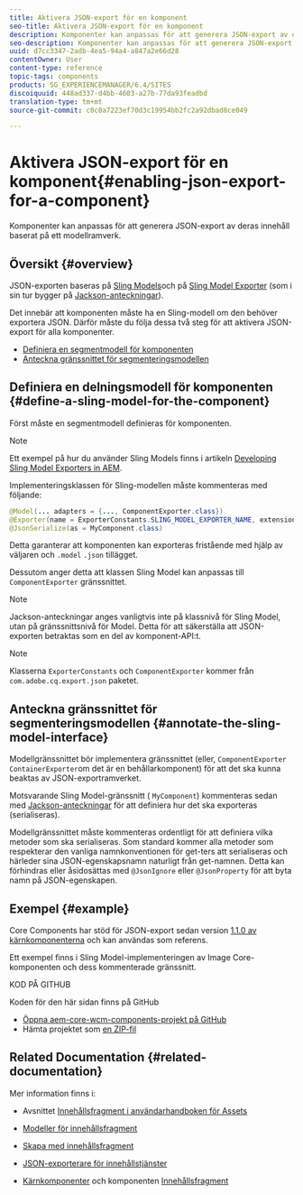 ```yaml
---
title: Aktivera JSON-export för en komponent
seo-title: Aktivera JSON-export för en komponent
description: Komponenter kan anpassas för att generera JSON-export av deras innehåll baserat på ett modellramverk.
seo-description: Komponenter kan anpassas för att generera JSON-export av deras innehåll baserat på ett modellramverk.
uuid: d7cc3347-2adb-4ea5-94a4-a847a2e66d28
contentOwner: User
content-type: reference
topic-tags: components
products: SG_EXPERIENCEMANAGER/6.4/SITES
discoiquuid: 448ad337-d4bb-4603-a27b-77da93feadbd
translation-type: tm+mt
source-git-commit: c0c0a7223ef70d3c19954bb2fc2a92dbad8ce049

---
```



# Aktivera JSON-export för en komponent{#enabling-json-export-for-a-component}

Komponenter kan anpassas för att generera JSON-export av deras innehåll baserat på ett modellramverk.

## Översikt {#overview}

JSON-exporten baseras på [Sling Models](https://sling.apache.org/documentation/bundles/models.html)och på [Sling Model Exporter](https://sling.apache.org/documentation/bundles/models.html#exporter-framework-since-130) (som i sin tur bygger på [Jackson-anteckningar](https://github.com/FasterXML/jackson-annotations/wiki/Jackson-Annotations)).

Det innebär att komponenten måste ha en Sling-modell om den behöver exportera JSON. Därför måste du följa dessa två steg för att aktivera JSON-export för alla komponenter.

* [Definiera en segmentmodell för komponenten](/help/sites-developing/json-exporter-components.md#define-a-sling-model-for-the-component)
* [Anteckna gränssnittet för segmenteringsmodellen](#annotate-the-sling-model-interface)

## Definiera en delningsmodell för komponenten {#define-a-sling-model-for-the-component}

Först måste en segmentmodell definieras för komponenten.

>[!NOTE]
>
>Ett exempel på hur du använder Sling Models finns i artikeln [Developing Sling Model Exporters in AEM](https://helpx.adobe.com/experience-manager/kt/platform-repository/using/sling-model-exporter-tutorial-develop.html).

Implementeringsklassen för Sling-modellen måste kommenteras med följande:

```java
@Model(... adapters = {..., ComponentExporter.class})
@Exporter(name = ExporterConstants.SLING_MODEL_EXPORTER_NAME, extensions = ExporterConstants.SLING_MODEL_EXTENSION)
@JsonSerialize(as = MyComponent.class)
```

Detta garanterar att komponenten kan exporteras fristående med hjälp av väljaren och `.model` `.json` tillägget.

Dessutom anger detta att klassen Sling Model kan anpassas till `ComponentExporter` gränssnittet.

>[!NOTE]
>
>Jackson-anteckningar anges vanligtvis inte på klassnivå för Sling Model, utan på gränssnittsnivå för Model. Detta för att säkerställa att JSON-exporten betraktas som en del av komponent-API:t.

>[!NOTE]
>
>Klasserna `ExporterConstants` och `ComponentExporter` kommer från `com.adobe.cq.export.json` paketet.

## Anteckna gränssnittet för segmenteringsmodellen {#annotate-the-sling-model-interface}

Modellgränssnittet bör implementera gränssnittet (eller, `ComponentExporter` `ContainerExporter`om det är en behållarkomponent) för att det ska kunna beaktas av JSON-exportramverket.

Motsvarande Sling Model-gränssnitt ( `MyComponent`) kommenteras sedan med [Jackson-anteckningar](https://github.com/FasterXML/jackson-annotations/wiki/Jackson-Annotations) för att definiera hur det ska exporteras (serialiseras).

Modellgränssnittet måste kommenteras ordentligt för att definiera vilka metoder som ska serialiseras. Som standard kommer alla metoder som respekterar den vanliga namnkonventionen för get-ters att serialiseras och härleder sina JSON-egenskapsnamn naturligt från get-namnen. Detta kan förhindras eller åsidosättas med `@JsonIgnore` eller `@JsonProperty` för att byta namn på JSON-egenskapen.

## Exempel {#example}

Core Components har stöd för JSON-export sedan version [1.1.0 av kärnkomponenterna](https://docs.adobe.com/content/help/en/experience-manager-core-components/using/introduction.html) och kan användas som referens.

Ett exempel finns i Sling Model-implementeringen av Image Core-komponenten och dess kommenterade gränssnitt.

KOD PÅ GITHUB

Koden för den här sidan finns på GitHub

* [Öppna aem-core-wcm-components-projekt på GitHub](https://github.com/Adobe-Marketing-Cloud/aem-core-wcm-components)
* Hämta projektet som [en ZIP-fil](https://github.com/Adobe-Marketing-Cloud/aem-core-wcm-components/archive/master.zip)

## Related Documentation {#related-documentation}

Mer information finns i:

* Avsnittet [Innehållsfragment i användarhandboken för Assets](https://helpx.adobe.com/experience-manager/6-4/assets/user-guide.html?topic=/experience-manager/6-4/assets/morehelp/content-fragments.ug.js)

* [Modeller för innehållsfragment](/help/assets/content-fragments-models.md)
* [Skapa med innehållsfragment](/help/sites-authoring/content-fragments.md)
* [JSON-exporterare för innehållstjänster](/help/sites-developing/json-exporter.md)
* [Kärnkomponenter](https://docs.adobe.com/content/help/en/experience-manager-core-components/using/introduction.html) och komponenten [Innehållsfragment](https://helpx.adobe.com/experience-manager/core-components/using/content-fragment-component.html)


